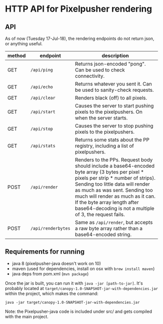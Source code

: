 HTTP API for Pixelpusher rendering
===

API
---

As of now (Tuesday 17-Jul-18), the rendering endpoints do not return json, or anything useful.

| method | endpoint           | description                                                                              |
|--------|--------------------|------------------------------------------------------------------------------------------|
| GET    | `/api/ping`        | Returns json-encoded "pong". Can be used to check connectivity.                          |
| GET    | `/api/echo`        | Returns whatever you sent it. Can be used to sanity-check requests.                      |
| GET    | `/api/clear`       | Renders black (off) to all pixels.                                                       |
| GET    | `/api/start`       | Causes the server to start pushing pixels to the pixelpushers. On when the server starts.|
| GET    | `/api/stop`        | Causes the server to stop pushing pixels to the pixelpushers.                            |
| GET    | `/api/stats`       | Returns some stats about the PP registry, including a list of pixelpushers.              |
| POST   | `/api/render`      | Renders to the PPs. Request body should include a base64-encoded byte array (3 bytes per pixel * pixels per strip * number of strips). Sending too little data will render as much as was sent. Sending too much will render as much as it can. If the byte array length after base64-decoding is not a multiple of 3, the request fails. |
| POST   | `/api/renderbytes` | Same as `/api/render`, but accepts a raw byte array rather than a base64-encoded string. |

Requirements for running
---

* java 8 (pixelpusher-java doesn't work on 10)
* maven (used for dependencies, install on osx with `brew install maven`)
* java deps from pom.xml (`mvn package`)

Once the jar is built, you can run it with `java -jar [path-to-jar]`. It's probably located at `target/canopy-1.0-SNAPSHOT-jar-with-dependencies.jar` within the project, which makes the command:

```
java -jar target/canopy-1.0-SNAPSHOT-jar-with-dependencies.jar
```

Note: the Pixelpusher-java code is included under src/ and gets compiled with the main project.

